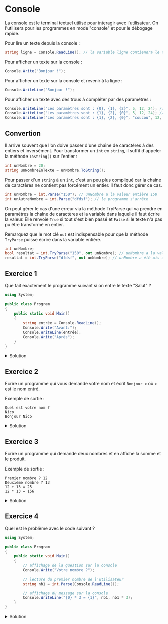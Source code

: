 # Console

La console est le terminal textuel utilisé pour interagir avec l'utilisateur. On l'utilisera pour les programmes en mode "console" et pour le débogage rapide.

Pour lire un texte depuis la console :
```csharp
string ligne = Console.ReadLine(); // la variable ligne contiendra le texte lu sur la console
```

Pour afficher un texte sur la console :
```csharp
Console.Write("Bonjour !");
```

Pour afficher un texte sur la console et revenir à la ligne :
```csharp
Console.WriteLine("Bonjour !");
```

Pour afficher un texte avec des trous à compléter par des paramètres :
```csharp
Console.WriteLine("Les paramètres sont : {0}, {1}, {2}", 5, 12, 24); // affichera "Les paramètres sont : 5, 12, 24"
Console.WriteLine("Les paramètres sont : {1}, {2}, {0}", 5, 12, 24); // affichera "Les paramètres sont : 12, 24, 5"
Console.WriteLine("Les paramètres sont : {1}, {2}, {0}", "coucou", 12, "hello"); // affichera "Les paramètres sont : 12, hello, coucou"
```

## Convertion

Il arrive souvent que l'on doive passer d'une chaîne de caractères à des entiers et inversément. Pour transformer un ```int``` en ```string```, il suffit d'appeler la méthode ```ToString()``` sur l'entier :

```csharp
int unNombre = 20;
string unNombreEnTexte = unNombre.ToString();
```

Pour passer d'un ```string``` à un ```int```, c'est un peu plus compliqué car la chaîne de caractères ne contient pas forcément un entier. Il faut donc gérer ce cas.

```csharp
int unNombre = int.Parse("150"); // unNombre a la valeur entière 150
int unAutreNombre = int.Parse("dfdsf"); // le programme s'arrête
```

On peut gérer le cas d'une erreur via la méthode TryParse qui va prendre en paramètres la chaîne de caractères et la variable dans laquelle il faut écrire la valeur. Elle renvoie ```True``` si tout s'est bien passé et ```False``` si le texte n'a pas pu être transformé en entier. 

Remarquez que le mot clé ```out``` est indispensable pour que la méthode ```TryParse``` puisse écrire dans la variable entière.

```csharp
int unNombre;
bool resultat = int.TryParse("150", out unNombre); // unNombre a la valeur entière 150 et resultat vaut True
resultat = int.TryParse("dfdsf", out unNombre); // unNombre a été mis à 0 et resultat vaut False
```

## Exercice 1

Que fait exactement le programme suivant si on entre le texte "Salut" ? 

```csharp
using System;
					
public class Program
{
	public static void Main()
	{
		string entrée = Console.ReadLine();	
		Console.Write("Avant:");
		Console.WriteLine(entrée);
		Console.Write("Après");
	}
}
```

<details>
	<summary>Solution</summary>

> Si on a entré le texte "Salut" alors cela affichera :
> 
> ```
> Avant:Salut
> Après
> ```

```csharp
using System;
					
public class Program
{
	public static void Main()
	{
		// Le programme va attendre qu'on entre un texte et qu'on revienne à la ligne. 
		// Le texte lu est alors assigné dans la variable nommée *entrée* qui est de type string (chaîne de caractères)
		string entrée = Console.ReadLine();
	
		// On affiche le texte Avant: sans revenir à la ligne
		Console.Write("Avant:");
	
		// On affiche le texte lu par le ReadLine() et on revient à la ligne.
		Console.WriteLine(entrée);

		// On affiche le texte Après
		Console.Write("Après");
	}
}
```
	
</details>

## Exercice 2

Ecrire un programme qui vous demande votre nom et écrit ```Bonjour x``` où ```x``` est le nom entré.

Exemple de sortie :
```
Quel est votre nom ?
Nico
Bonjour Nico
```

<details>
	<summary>Solution</summary>

```csharp
using System;
					
public class Program
{
	public static void Main()
	{
		// affichage de la question sur la console
		Console.WriteLine("Quel est votre nom ?");
		
		// lecture du nom de l'utilisateur 
		string nom = Console.ReadLine();

		// affichage du message sur la console
		Console.WriteLine("Bonjour {0}", nom);
	}
}
```
</details>

## Exercice 3

Ecrire un programme qui demande deux nombres et en affiche la somme et le produit.

Exemple de sortie :
```
Premier nombre ? 12
Deuxième nombre ? 13
12 + 13 = 25
12 * 13 = 156
```

<details>
	<summary>Solution</summary>

```csharp
using System;
					
public class Program
{
	public static void Main()
	{
		// affichage de la question sur la console
		Console.Write("Premier nombre ?");
		
		// lecture du premier nombre de l'utilisateur 
		int nb1 = int.Parse(Console.ReadLine());

		// affichage de la question sur la console
		Console.Write("Deuxième nombre ?");
		
		// lecture du deuxième nombre de l'utilisateur 
		int nb2 = int.Parse(Console.ReadLine());

		// affichage du message sur la console
		Console.WriteLine("{0} + {1} = {2}", nb1, nb2, nb1 + nb2);

		// affichage du message sur la console
		Console.WriteLine("{0} * {1} = {2}", nb1, nb2, nb1 * nb2);
	}
}
```
</details>

## Exercice 4

Quel est le problème avec le code suivant ?

```csharp
using System;
					
public class Program
{
	public static void Main()
	{
		// affichage de la question sur la console
		Console.Write("Votre nombre ?");
		
		// lecture du premier nombre de l'utilisateur 
		string nb1 = int.Parse(Console.ReadLine());

		// affichage du message sur la console
		Console.WriteLine("{0} * 3 = {1}", nb1, nb1 * 3);
	}
}
```

<details>
	<summary>Solution</summary>

```csharp
using System;
					
public class Program
{
	public static void Main()
	{
		Console.Write("Votre nombre ?");
		
		// /------- on essaie de mettre un entier dans un string
		// |        et le compilateur n'aime pas ça. 
		// v        Il faut changer le string en int.      
		string nb1 = int.Parse(Console.ReadLine());

		Console.WriteLine("{0} * 3 = {1}", nb1, nb1 * 3);
	}
}
```
</details>

